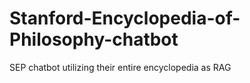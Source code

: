 # Stanford-Encyclopedia-of-Philosophy-chatbot
SEP chatbot utilizing their entire encyclopedia as RAG
